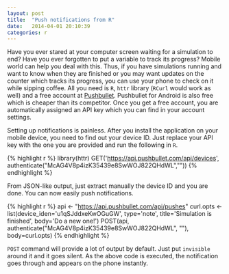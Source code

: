 ```yaml
---
layout: post
title:  "Push notifications from R"
date:   2014-04-01 20:10:39
categories: r
---
```


Have you ever stared at your computer screen waiting for a simulation to end? Have you ever forgotten to put a variable to track its progress? Mobile world can help you deal with this. Thus, if you have simulations running and want to know when they are finished or you may want updates on the counter which tracks its progress, you can use your phone to check on it while sipping coffee. All you need is `R`, `httr` library (`RCurl` would work as well) and a free account at [Pushbullet](pushbullet). Pushbullet for Android is also free which is cheaper than its competitor. Once you get a free account, you are automatically assigned an API key which you can find in your account settings.

Setting up notifications is painless. After you install the application on your mobile device, you need to find out your device ID. Just replace your API key with the one you are provided and run the following in `R`. 

{% highlight r %}
library(httr)
GET('https://api.pushbullet.com/api/devices',
    authenticate("McAG4V8p4izK35439e8SwWOJ822QHdWL",""))
{% endhighlight %}

From JSON-like output, just extract manually the device ID and you are done. You can now easily push notifications.

{% highlight r %}
api <- "https://api.pushbullet.com/api/pushes"
curl.opts <- list(device_iden='u1qSJddxeKwOGuGW', type='note',
                  title='Simulation is finished', body='Do a new one!')
POST(api, authenticate("McAG4V8p4izK35439e8SwWOJ822QHdWL", ""),
     body=curl.opts)
{% endhighlight %}

`POST` command will provide a lot of output by default. Just put `invisible` around it and it goes silent. As the above code is executed, the notification goes through and appears on the phone instantly.

[pushbullet]: https://www.pushbullet.com/
